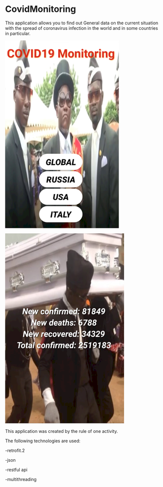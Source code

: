 # CovidMonitoring
This application allows you to find out General data on the current situation with the spread of coronavirus infection in the world and in some countries in particular.

![alt text](covidMonitoringMainScreen.png "Основной экран")


![screenshot](covidMonitoringSecondScreen.png "Второй экран")



This application was created by the rule of one activity.


The following technologies are used:


-retrofit.2


-json


-restful api


-multithreading


